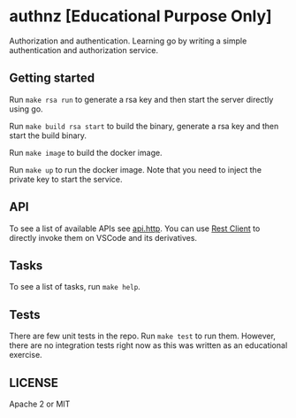 # authnz [Educational Purpose Only]

Authorization and authentication. Learning go by writing a simple authentication and authorization service.

## Getting started

Run ``make rsa run`` to generate a rsa key and then start the server directly using go.

Run ``make build rsa start`` to build the binary, generate a rsa key and then start the build binary.

Run ``make image`` to build the docker image.

Run ``make up`` to run the docker image. Note that you need to inject the private key to start the service.

## API

To see a list of available APIs see [api.http](api.http). You can use [Rest Client](https://github.com/Huachao/vscode-restclient) to directly invoke them on VSCode and its derivatives.


## Tasks

To see a list of tasks, run ``make help``. 

## Tests

There are few unit tests in the repo. Run ``make test`` to run them. However, there are no integration tests right now as this was written as an educational exercise.

## LICENSE

Apache 2 or MIT